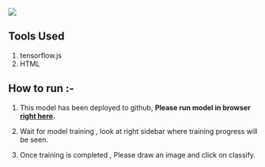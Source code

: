 ![](https://sanjayasubedi.com.np/assets/images/deep-learning/tf2/fashion_mnist_training_data.png)

## Tools Used

1. tensorflow.js
2. HTML

## How to run :-

1. This model has been deployed to github, **Please run model in browser [right here](https://ravichaubey.github.io/MNIST-Fashion-Classifier-Deployment/).**

2. Wait for model training , look at right sidebar where training progress will be seen.

3. Once training is completed , Please draw an image and click on classify.
